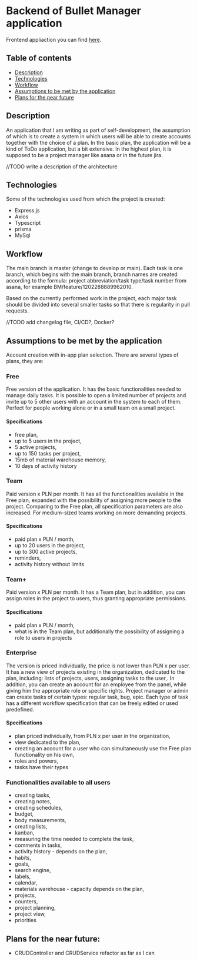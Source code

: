 # Backend of Bullet Manager application

Frontend appliaction you can find [here](https://github.com/BurdalskiBartosz/bullet-manager-front).

## Table of contents
* [Description](#description)
* [Technologies](#technologies)
* [Workflow](#workflow)
* [Assumptions to be met by the application](#assumptions-to-be-met-by-the-application)
* [Plans for the near future](#plans-for-the-near-future)

## Description

An application that I am writing as part of self-development, the assumption of which is to create a system in which users will be able to create accounts together with the choice of a plan. In the basic plan, the application will be a kind of ToDo application, but a bit extensive. In the highest plan, it is supposed to be a project manager like asana or in the future jira.

//TODO write a description of the architecture

## Technologies

Some of the technologies used from which the project is created:

* Express.js
* Axios
* Typescript
* prisma
* MySql

## Workflow

The main branch is master (change to develop or main). Each task is one branch, which begins with the main branch, branch names are created according to the formula: project abbreviation/task type/task number from asana, for example BM/feature/1202288889962010.

Based on the currently performed work in the project, each major task should be divided into several smaller tasks so that there is regularity in pull requests.

//TODO add changelog file, CI/CD?, Docker?

## Assumptions to be met by the application

Account creation with in-app plan selection. There are several types of plans, they are:

### Free

Free version of the application. It has the basic functionalities needed to manage daily tasks. It is possible to open a limited number of projects and invite up to 5 other users with an account in the system to each of them. Perfect for people working alone or in a small team on a small project.

#### Specifications

- free plan,
- up to 5 users in the project,
- 5 active projects,
- up to 150 tasks per project,
- 15mb of material warehouse memory,
- 10 days of activity history

### Team

Paid version x PLN per month. It has all the functionalities available in the Free plan, expanded with the possibility of assigning more people to the project. Comparing to the Free plan, all specification parameters are also increased. For medium-sized teams working on more demanding projects.

#### Specifications

- paid plan x PLN / month,
- up to 20 users in the project,
- up to 300 active projects,
- reminders,
- activity history without limits

### Team+

Paid version x PLN per month. It has a Team plan, but in addition, you can assign roles in the project to users, thus granting appropriate permissions.

#### Specifications

- paid plan x PLN / month,
- what is in the Team plan, but additionally the possibility of assigning a role to users in projects

### Enterprise

The version is priced individually, the price is not lower than PLN x per user. It has a new view of projects existing in the organization, dedicated to the plan, including: lists of projects, users, assigning tasks to the user,. In addition, you can create an account for an employee from the panel, while giving him the appropriate role or specific rights. Project manager or admin can create tasks of certain types: regular task, bug, epic. Each type of task has a different workflow specification that can be freely edited or used predefined.

#### Specifications

- plan priced individually, from PLN x per user in the organization,
- view dedicated to the plan,
- creating an account for a user who can simultaneously use the Free plan functionality on his own,
- roles and powers,
- tasks have their types

### Functionalities available to all users

- creating tasks,
- creating notes,
- creating schedules,
- budget,
- body measurements,
- creating lists,
- kanban,
- measuring the time needed to complete the task,
- comments in tasks,
- activity history - depends on the plan,
- habits,
- goals,
- search engine,
- labels,
- calendar,
- materials warehouse - capacity depends on the plan,
- projects,
- counters,
- project planning,
- project view,
- priorities


## Plans for the near future:

- CRUDController and CRUDService refactor as far as I can
